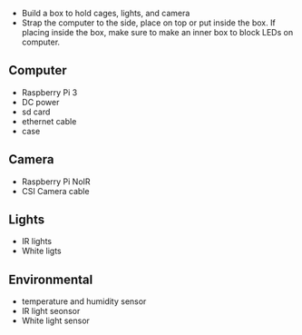 - Build a box to hold cages, lights, and camera
- Strap the computer to the side, place on top or put inside the box. If placing inside the box, make sure to make an inner box to block LEDs on computer.

## Computer

- Raspberry Pi 3
- DC power
- sd card
- ethernet cable
- case

## Camera
- Raspberry Pi NoIR
- CSI Camera cable

## Lights
- IR lights
- White ligts

## Environmental
- temperature and humidity sensor
- IR light seonsor
- White light sensor
